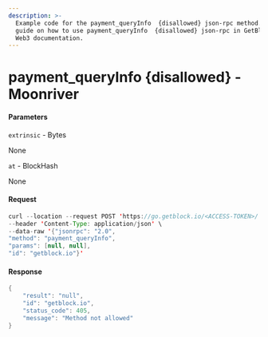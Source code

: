 ```yaml
---
description: >-
  Example code for the payment_queryInfo  {disallowed} json-rpc method. Сomplete
  guide on how to use payment_queryInfo  {disallowed} json-rpc in GetBlock.io
  Web3 documentation.
---
```


# payment\_queryInfo {disallowed} - Moonriver

#### Parameters

`extrinsic` - Bytes

None

`at` - BlockHash

None

#### Request

```java
curl --location --request POST 'https://go.getblock.io/<ACCESS-TOKEN>/' \
--header 'Content-Type: application/json' \
--data-raw '{"jsonrpc": "2.0",
"method": "payment_queryInfo",
"params": [null, null],
"id": "getblock.io"}'
```

#### Response

```java
{
    "result": "null",
    "id": "getblock.io",
    "status_code": 405,
    "message": "Method not allowed"
}
```
